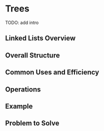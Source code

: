 # Trees
TODO: add intro

## Linked Lists Overview

## Overall Structure

## Common Uses and Efficiency

## Operations

## Example

## Problem to Solve